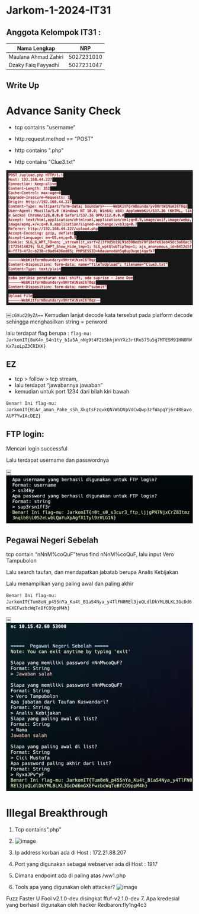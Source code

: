 # Jarkom-1-2024-IT31

## Anggota Kelompok IT31 :

| Nama Lengkap         | NRP        |
| -------------------- | ---------- |
| Maulana Ahmad Zahiri | 5027231010 |
| Dzaky Faiq Fayyadhi  | 5027231047 |

## Write Up

# Advance Sanity Check

- tcp contains "username"

- http.request.method == "POST"

- http contains ".php"

- http contains "Clue3.txt"

![alt text](<POST upload.php HTTP1.1.png>)

￼`cGVud29yZA==` Kemudian lanjut decode kata tersebut pada platform decode sehingga menghasilkan string = penword

lalu terdapat flag berupa :
`flag-mu: JarkomIT{8uK4n_S4n1ty_b1a5A_nNg9t4F2b5hhjWnYXz3rtRo57Su5g7MTESM91HNORWKx7soLpZ3CRIKK}`

## EZ

- tcp > follow > tcp stream,
- lalu terdapat “jawabannya jawaban”
- kemudian untuk port 1234 dari bilah kiri bawah

`Benar! Ini flag-mu: JarkomIT{BiAr_aman_Pake_sSh_XkqtsFzqvkQN7WGDVpVdCwQwp3zfWapqYj6r4REavoAUP7YwIAcDEZ}
`

## FTP login:

Mencari login successful

Lalu terdapat username dan passwordnya

￼![alt text](<Apa username yang berhasil digunakan untuk FTP login.png>)

## Pegawai Negeri Sebelah

tcp contain “nNnM%coQuF”terus find nNnM%coQuF, lalu input Vero Tampubolon

Lalu search taufan, dan mendapatkan jabatab berupa Analis Kebijakan

Lalu menampilkan yang paling awal dan paling akhir

`Benar! Ini flag-mu: JarkomIT{Tum8eN_p45SnYa_Ku4t_B1aS4Nya_y4TlFN0REl3joQLdlDkYMLBLKL3GcDd6mGXEFwzbcWqTeBfCO9ppM4h}`

￼
![alt text](<nc 10.15.42.60 53000.png>)


# Illegal Breakthrough

1.	Tcp contains”.php”
2.	 ![image](https://github.com/user-attachments/assets/eff0b7fd-f6e1-49f1-94f7-334266f78538)

3.	Ip address korban ada di Host : 172.21.88.207
4.	Port yang digunakan sebagai webserver ada di Host : 1917
5.	Dimana endpoint ada di paling atas /ww1.php
6.	Tools apa yang digunakan oleh attacker?
   ![image](https://github.com/user-attachments/assets/a97f974a-da82-452f-a68d-1c265d3ce091)

Fuzz Faster U Fool v2.1.0-dev disingkat ffuf-v2.1.0-dev
7.	Apa kredesial yang berhasil digunakan oleh hacker
Redbaron:fly1ng4c3
